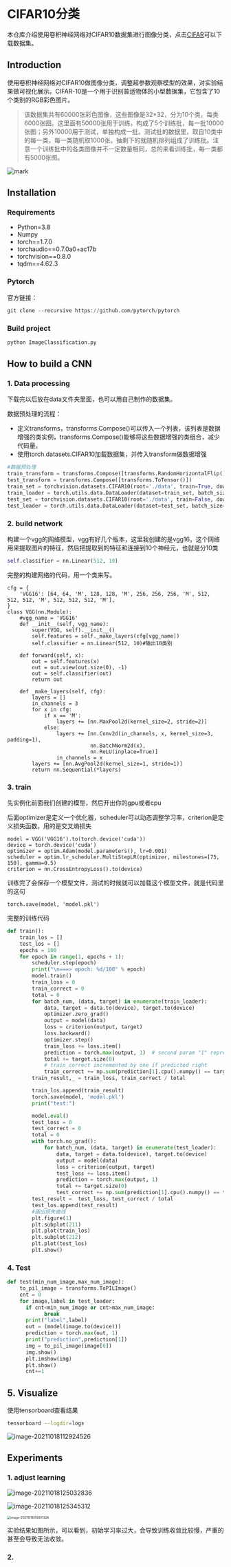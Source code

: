 # CIFAR10分类

本仓库介绍使用卷积神经网络对CIFAR10数据集进行图像分类，点击[CIFAR](https://www.cs.toronto.edu/~kriz/cifar-10-python.tar.gz)可以下载数据集。

## Introduction

使用卷积神经网络对CIFAR10做图像分类，调整超参数观察模型的效果，对实验结果做可视化展示。CIFAR-10是一个用于识别普适物体的小型数据集，它包含了10个类别的RGB彩色图片。

> 该数据集共有60000张彩色图像，这些图像是32*32，分为10个类，每类6000张图。这里面有50000张用于训练，构成了5个训练批，每一批10000张图；另外10000用于测试，单独构成一批。测试批的数据里，取自10类中的每一类，每一类随机取1000张。抽剩下的就随机排列组成了训练批。注意一个训练批中的各类图像并不一定数量相同，总的来看训练批，每一类都有5000张图。

![mark](http://markdownsave.oss-cn-beijing.aliyuncs.com/markdown/20191223/194433582.png)

## Installation

### Requirements

- Python=3.8
- Numpy
-  torch==1.7.0
- torchaudio==0.7.0a0+ac17b
- torchvision==0.8.0
- tqdm==4.62.3

### Pytorch

官方链接：

```python
git clone --recursive https://github.com/pytorch/pytorch
```

### Build project

```python
python ImageClassification.py
```



## How to build a CNN 

### 1. Data processing

下载完以后放在data文件夹里面，也可以用自己制作的数据集。

数据预处理的流程：

- 定义transforms，transforms.Compose()可以传入一个列表，该列表是数据增强的类实例，transforms.Compose()能够将这些数据增强的类组合，减少代码量。
- 使用torch.datasets.CIFAR10加载数据集，并传入transform做数据增强

```python
#数据预处理
train_transform = transforms.Compose([transforms.RandomHorizontalFlip(), transforms.ToTensor()])
test_transform = transforms.Compose([transforms.ToTensor()])
train_set = torchvision.datasets.CIFAR10(root='./data', train=True, download=True, transform=train_transform)
train_loader = torch.utils.data.DataLoader(dataset=train_set, batch_size=64, shuffle=True)
test_set = torchvision.datasets.CIFAR10(root='./data', train=False, download=True, transform=test_transform)
test_loader = torch.utils.data.DataLoader(dataset=test_set, batch_size=64, shuffle=False)
```

### 2. build network

构建一个vgg的网络模型，vgg有好几个版本，这里我创建的是vgg16，这个网络用来提取图片的特征，然后把提取到的特征和连接到10个神经元，也就是分10类

```python
self.classifier = nn.Linear(512, 10)
```

完整的构建网络的代码，用一个类来写。

```
cfg = {
    'VGG16': [64, 64, 'M', 128, 128, 'M', 256, 256, 256, 'M', 512, 512, 512, 'M', 512, 512, 512, 'M'],
}
class VGG(nn.Module):
    #vgg_name = 'VGG16'
    def __init__(self, vgg_name):
        super(VGG, self).__init__()
        self.features = self._make_layers(cfg[vgg_name])
        self.classifier = nn.Linear(512, 10)#输出10类别

    def forward(self, x):
        out = self.features(x)
        out = out.view(out.size(0), -1)
        out = self.classifier(out)
        return out

    def _make_layers(self, cfg):
        layers = []
        in_channels = 3
        for x in cfg:
            if x == 'M':
                layers += [nn.MaxPool2d(kernel_size=2, stride=2)]
            else:
                layers += [nn.Conv2d(in_channels, x, kernel_size=3, padding=1),
                           nn.BatchNorm2d(x),
                           nn.ReLU(inplace=True)]
                in_channels = x
        layers += [nn.AvgPool2d(kernel_size=1, stride=1)]
        return nn.Sequential(*layers)
```

### 3. train

先实例化前面我们创建的模型，然后开出你的gpu或者cpu

后面optimizer是定义一个优化器，scheduler可以动态调整学习率，criterion是定义损失函数，用的是交叉熵损失

```
model = VGG('VGG16').to(torch.device('cuda'))
device = torch.device('cuda')
optimizer = optim.Adam(model.parameters(), lr=0.001)
scheduler = optim.lr_scheduler.MultiStepLR(optimizer, milestones=[75, 150], gamma=0.5)
criterion = nn.CrossEntropyLoss().to(device)
```

训练完了会保存一个模型文件，测试的时候就可以加载这个模型文件，就是代码里的这句

```
torch.save(model, 'model.pkl')
```

完整的训练代码

```python
def train():
    train_los = []
    test_los = []
    epochs = 100
    for epoch in range(1, epochs + 1):
        scheduler.step(epoch)
        print("\n===> epoch: %d/100" % epoch)
        model.train()
        train_loss = 0
        train_correct = 0
        total = 0
        for batch_num, (data, target) in enumerate(train_loader):
            data, target = data.to(device), target.to(device)
            optimizer.zero_grad()
            output = model(data)
            loss = criterion(output, target)
            loss.backward()
            optimizer.step()
            train_loss += loss.item()
            prediction = torch.max(output, 1)  # second param "1" represents the dimension to be reduced
            total += target.size(0)
            # train_correct incremented by one if predicted right
            train_correct += np.sum(prediction[1].cpu().numpy() == target.cpu().numpy())
        train_result,_ = train_loss, train_correct / total

        train_los.append(train_result)
        torch.save(model, 'model.pkl')
        print("test:")

        model.eval()
        test_loss = 0
        test_correct = 0
        total = 0
        with torch.no_grad():
            for batch_num, (data, target) in enumerate(test_loader):
                data, target = data.to(device), target.to(device)
                output = model(data)
                loss = criterion(output, target)
                test_loss += loss.item()
                prediction = torch.max(output, 1)
                total += target.size(0)
                test_correct += np.sum(prediction[1].cpu().numpy() == target.cpu().numpy())
        test_result =  test_loss, test_correct / total
        test_los.append(test_result)
        #画出损失曲线
        plt.figure(1)
        plt.subplot(211)
        plt.plot(train_los)
        plt.subplot(212)
        plt.plot(test_los)
        plt.show()

```

### 4. Test

```python
def test(min_num_image,max_num_image):
    to_pil_image = transforms.ToPILImage()
    cnt = 0
    for image,label in test_loader:
      if cnt<min_num_image or cnt>max_num_image:
            break
      print("label",label)
      out = (model(image.to(device)))
      prediction = torch.max(out, 1)
      print("prediction",prediction[1])
      img = to_pil_image(image[0])
      img.show()
      plt.imshow(img)
      plt.show()
      cnt+=1
```



## 5. Visualize

使用tensorboard查看结果

```bash
tensorboard --logdir=logs
```

![image-20211018112924526](images/image-20211018112924526.png)



## Experiments

### 1. adjust learning

![image-20211018125032836](images/image-20211018125032836.png)

![image-20211018125345312](images/image-20211018125345312.png)



<img src="images/image-20211018155931326.png" alt="image-20211018155931326" style="zoom:50%;" />

实验结果如图所示，可以看到，初始学习率过大，会导致训练收敛比较慢，严重的甚至会导致无法收敛。



### 2.
